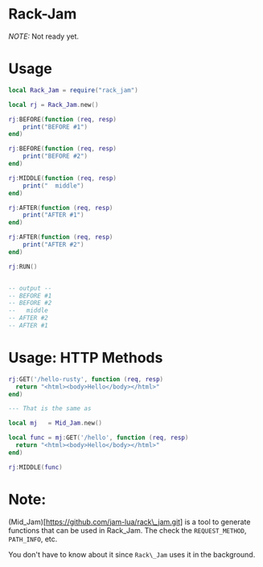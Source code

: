 

Rack-Jam
========

*NOTE:* Not ready yet.


Usage
=====

```lua
local Rack_Jam = require("rack_jam")

local rj = Rack_Jam.new()

rj:BEFORE(function (req, resp)
    print("BEFORE #1")
end)

rj:BEFORE(function (req, resp)
    print("BEFORE #2")
end)

rj:MIDDLE(function (req, resp)
    print("  middle")
end)

rj:AFTER(function (req, resp)
    print("AFTER #1")
end)

rj:AFTER(function (req, resp)
    print("AFTER #2")
end)

rj:RUN()


-- output --
-- BEFORE #1
-- BEFORE #2
--   middle
-- AFTER #2
-- AFTER #1
```

Usage: HTTP Methods
=====================

```lua
rj:GET('/hello-rusty', function (req, resp)
  return "<html><body>Hello</body></html>"
end)

--- That is the same as

local mj   = Mid_Jam.new()

local func = mj:GET('/hello', function (req, resp)
  return "<html><body>Hello</body></html>"
end)

rj:MIDDLE(func)

```

Note:
=====

(Mid\_Jam)[https://github.com/jam-lua/rack\_jam.git] is a tool
to generate functions that can be used in Rack\_Jam. The
check the `REQUEST_METHOD`, `PATH_INFO`, etc.

You don't have to know about it since `Rack\_Jam` uses
it in the background.
